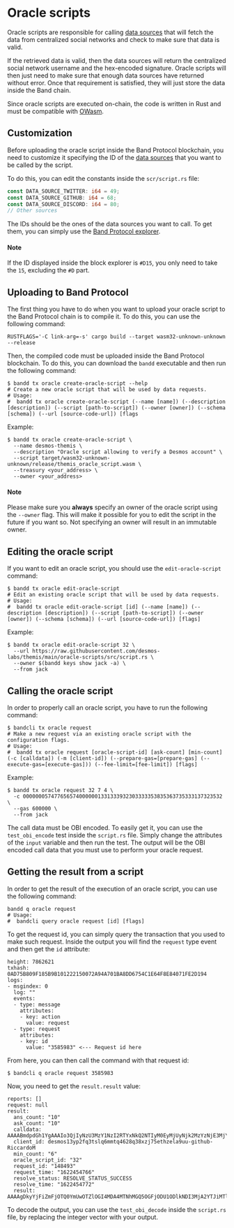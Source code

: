 # Oracle scripts
Oracle scripts are responsible for calling [data sources](../data-sources/README.md) that will fetch the data from centralized social networks and check to make sure that data is valid.

If the retrieved data is valid, then the data sources will return the centralized social network username and the hex-encoded signature. Oracle scripts will then just need to make sure that enough data sources have returned without error. Once that requirement is satisfied, they will just store the data inside the Band chain.

Since oracle scripts are executed on-chain, the code is written in Rust and must be compatible with [OWasm](https://docs.rs/owasm/0.1.10/owasm/).

## Customization
Before uploading the oracle script inside the Band Protocol blockchain, you need to customize it specifying the ID of the [data sources](../data-sources/README.md) that you want to be called by the script. 

To do this, you can edit the constants inside the `scr/script.rs` file: 

```rust
const DATA_SOURCE_TWITTER: i64 = 49;
const DATA_SOURCE_GITHUB: i64 = 68;
const DATA_SOURCE_DISCORD: i64 = 80;
// Other sources
```

The IDs should be the ones of the data sources you want to call. To get them, you can simply use the [Band Protocol explorer](https://cosmoscan.io/data-sources). 

#### Note
If the ID displayed inside the block explorer is `#D15`, you only need to take the `15`, excluding the `#D` part.

## Uploading to Band Protocol
The first thing you have to do when you want to upload your oracle script to the Band Protocol chain is to compile it. To do this, you can use the following command: 

```shell
RUSTFLAGS='-C link-arg=-s' cargo build --target wasm32-unknown-unknown --release
```

Then, the compiled code must be uploaded inside the Band Protocol blockchain. To do this, you can download the `bandd` executable and then run the following command:

```shell
$ bandd tx oracle create-oracle-script --help
# Create a new oracle script that will be used by data requests.
# Usage:
#  bandd tx oracle create-oracle-script (--name [name]) (--description [description]) (--script [path-to-script]) (--owner [owner]) (--schema [schema]) (--url [source-code-url]) [flags
```

Example:

```shell
$ bandd tx oracle create-oracle-script \
  --name desmos-themis \
  --description "Oracle script allowing to verify a Desmos account" \
  --script target/wasm32-unknown-unknown/release/themis_oracle_script.wasm \
  --treasury <your_address> \
  --owner <your_address> 
```

#### Note
Please make sure you **always** specify an owner of the oracle script using the `--owner` flag. This will make it possible for you to edit the script in the future if you want so. Not specifying an owner will result in an immutable owner.

## Editing the oracle script
If you want to edit an oracle script, you should use the `edit-oracle-script` command: 

```shell
$ bandd tx oracle edit-oracle-script
# Edit an existing oracle script that will be used by data requests.
# Usage:
#  bandd tx oracle edit-oracle-script [id] (--name [name]) (--description [description]) (--script [path-to-script]) (--owner [owner]) (--schema [schema]) (--url [source-code-url]) [flags]

```

Example: 

```shell
$ bandd tx oracle edit-oracle-script 32 \
  --url https://raw.githubusercontent.com/desmos-labs/themis/main/oracle-scripts/src/script.rs \
  --owner $(bandd keys show jack -a) \
  --from jack
```

## Calling the oracle script
In order to properly call an oracle script, you have to run the following command: 

```shell
$ bandcli tx oracle request
# Make a new request via an existing oracle script with the configuration flags.
# Usage:
#  bandd tx oracle request [oracle-script-id] [ask-count] [min-count] (-c [calldata]) (-m [client-id]) (--prepare-gas=[prepare-gas] (--execute-gas=[execute-gas])) (--fee-limit=[fee-limit]) [flags]
```

Example:
```shell
$ bandd tx oracle request 32 7 4 \
  -c 0000000574776565740000001331333932303333353835363735333137323532 \
  --gas 600000 \
  --from jack
```

The call data must be OBI encoded. To easily get it, you can use the `test_obi_encode` test inside the `script.rs` file. Simply change the attributes of the `input` variable and then run the test. The output will be the OBI encoded call data that you must use to perform your oracle request. 

## Getting the result from a script
In order to get the result of the execution of an oracle script, you can use the following command: 

```shell
bandd q oracle request
# Usage:
#  bandcli query oracle request [id] [flags]
```

To get the request id, you can simply query the transaction that you used to make such request. Inside the output you will find the `request` type event and then get the `id` attribute:

```
height: 7862621
txhash: 0AD75B809F185B9B101222150072A94A701BA8DD6754C1E64F8E84071FE2D194
logs:
- msgindex: 0
  log: ""
  events:
  - type: message
    attributes:
    - key: action
      value: request
  - type: request
    attributes:
    - key: id
      value: "3585983" <--- Request id here
```

From here, you can then call the command with that request id:

```shell
$ bandcli q oracle request 3585983
```

Now, you need to get the `result.result` value: 

```
reports: []
request: null
result:
  ans_count: "10"
  ask_count: "10"
  calldata: AAAABmdpdGh1YgAAAIo3QjIyNzU3MzY1NzI2RTYxNkQ2NTIyM0EyMjUyNjk2MzYzNjE3MjY0NkY0RDIyMkMyMjY3Njk3Mzc0NUY2OTY0MjIzQTIyMzczMjMwNjUzMDMwMzczMjMzMzkzMDYxMzkzMDMxNjI2MjM4MzA2NTM1Mzk2NjY0MzYzMDY0Mzc2NjY0NjU2NDIyN0Q=
  client_id: desmos13yp2fq3tslq6mmtq4628q38xzj75ethzela9uu-github-RiccardoM
  min_count: "6"
  oracle_script_id: "32"
  request_id: "148493"
  request_time: "1622454766"
  resolve_status: RESOLVE_STATUS_SUCCESS
  resolve_time: "1622454772"
  result: AAAAgDkyYjFiZmFjOTQ0YmUwOTZlOGI4MDA4MTNhMGQ5OGFjODU1ODlkNDI3MjA2YTJiMTlkMDAxMzE3MmRkNGViMDc0YjJiY2I2NTViNTJkMmJiMGZmNjkxNDVhZjI0YWM5OWRjOWQzY2Y1ZTk2OWVmMTg5NzQ5YjM1ZjM5MDU5NWM2AAAACVJpY2NhcmRvTQ==
```

To decode the output, you can use the `test_obi_decode` inside the `script.rs` file, by replacing the integer vector with your output. 
